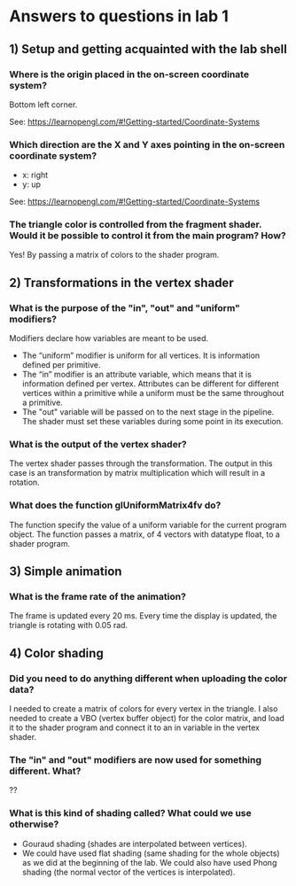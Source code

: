# Answers to questions in lab 1

## 1) Setup and getting acquainted with the lab shell

### Where is the origin placed in the on-screen coordinate system?

Bottom left corner.

See: https://learnopengl.com/#!Getting-started/Coordinate-Systems

### Which direction are the X and Y axes pointing in the on-screen coordinate system?

- x: right
- y: up

See: https://learnopengl.com/#!Getting-started/Coordinate-Systems


### The triangle color is controlled from the fragment shader. Would it be possible to control it from the main program? How?
Yes! By passing a matrix of colors to the shader program.

## 2) Transformations in the vertex shader

### What is the purpose of the "in", "out" and "uniform" modifiers?
Modifiers declare how variables are meant to be used.

- The “uniform” modifier is uniform for all vertices. It is information defined per primitive.
- The “in” modifier is an attribute variable, which means that it is information defined per vertex.
Attributes can be different for different vertices within a primitive while a uniform must be the same throughout a primitive.
- The "out" variable will be passed on to the next stage in the pipeline.
The shader must set these variables during some point in its execution.

### What is the output of the vertex shader?
The vertex shader passes through the transformation.
The output in this case is an transformation by matrix multiplication which will result in a rotation.

### What does the function glUniformMatrix4fv do?
The function specify the value of a uniform variable for the current program object.
The function passes a matrix, of 4 vectors with datatype float, to a shader program.


## 3) Simple animation

###  What is the frame rate of the animation?
The frame is updated every 20 ms.
Every time the display is updated, the triangle is rotating with 0.05 rad.

## 4) Color shading

### Did you need to do anything different when uploading the color data?
I needed to create a matrix of colors for every vertex in the triangle.
I also needed to create a VBO (vertex buffer object) for the color matrix, and load it to the shader program and connect it to an in variable in the vertex shader.

### The "in" and "out" modifiers are now used for something different. What?
??

### What is this kind of shading called? What could we use otherwise?
- Gouraud shading (shades are interpolated between vertices).
- We could have used flat shading (same shading for the whole objects) as we did at the beginning of the lab.
We could also have used Phong shading (the normal vector of the vertices is interpolated).